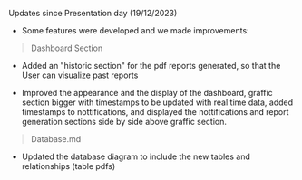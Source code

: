 Updates since Presentation day (19/12/2023) 

- Some features were developed and we made improvements:

> Dashboard Section

- Added an "historic section" for the pdf reports generated, so that the User can visualize past reports

- Improved the appearance and the display of the dashboard, graffic section bigger with timestamps to be updated with real time data, added timestamps to nottifications, and displayed the nottifications and report generation sections side by side above graffic section.

> Database.md

- Updated the database diagram to include the new tables and relationships (table pdfs)